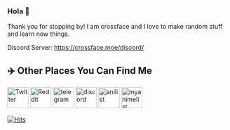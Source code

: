 ### Hola 👋

Thank you for stopping by! I am crossface and I love to make random stuff and learn new things.

Discord Server: https://crossface.moe/discord/

## ✈️ Other Places You Can Find Me
[<img src="https://abs.twimg.com/responsive-web/web/icon-ios.8ea219d4.png" alt="Twitter" width="48">](https://twitter.com/crossface001)
[<img src="https://cdn2.iconfinder.com/data/icons/social-media-flat-7/64/Social-media_Reddit-512.png" alt="Reddit" width="48">](https://www.reddit.com/user/crossface001)
[<img src="https://telegram.org/img/t_logo.svg" alt="telegram" width="48">](https://t.me/crossface001)
[<img src="https://discord.com/assets/3437c10597c1526c3dbd98c737c2bcae.svg" alt="discord" width="48">](https://discord.com/users/671727555945955358/)
[<img src="https://anilist.co/img/icons/icon.svg" alt="anilist" width="48">](https://anilist.co/user/crossface001/)
[<img src="https://image.myanimelist.net/ui/OK6W_koKDTOqqqLDbIoPAiC8a86sHufn_jOI-JGtoCQ" alt="myanimelist" width="48">](https://myanimelist.net/profile/crossface001)

[![Hits](https://hits.seeyoufarm.com/api/count/incr/badge.svg?url=https%3A%2F%2Fgithub.com%2Fcrossface001&count_bg=%2379C83D&title_bg=%23555555&icon=&icon_color=%23E7E7E7&title=hits&edge_flat=false)](https://hits.seeyoufarm.com)
